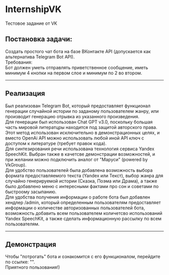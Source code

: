 # InternshipVK
Тестовое задание от VK<br/>
## Постановка задачи:<br/>
Создать простого чат бота на базе ВКонтакте API (допускается как альтернатива Telegram Bot API).<br/>
Требования:<br/>
Бот должен уметь отправлять приветственное сообщение, иметь минимум 4 кнопки на первом слое и минимум по 2 во втором.<br/>

---

## Реализация
Был реализован Telegram Bot, который предоставляет функционал генерации случайной истории по заданому пользователем жанру, или производит генерацию отрывка из указанного произведения.<br/>
Для генерации был использован Chat GPT v3.0, поскольку большая часть мировой литератцры находится под защитой авторского права. Этот метод использован исключительно
в демонстрационных целях, и вместо OpenAi API можно использовать любой иной API ключ с доступом к литературе (требует правок кода). <br/>
Для синтезирования речи использована технология сервиса Yandex SpeechKit. Выбран также в качетсве демонстрации возможностей, и
при желании можно подключить аналог от "Маруси" (powered by VkGroup).<br/>
Для удобство пользователей была добавлена возможность выбора формата предоставляемого текста (Yandex или Текст), выбор жанра для случайно генерируемой истории (Сказка, Поэма или Драма), а также было добавлено меню с интересными фактами про сон и советами по быстроому засыпанию. <br/>
Для удобства получения информации о работе бота был добавлен хендлер /admin, который определенным пользователям предоставляет информации о количестве авторизованных пользователей бота,
возможность добавить всем пользователем количетсво использований Yandex SpeechKit, а также сделать информационную рассылку по всем пользователям.<br/>

---

## Демонстрация
Чтобы "потрогать" бота и ознакомится с его функционалом, перейдите по ссылке: "".<br/>
Приятного пользования!)
